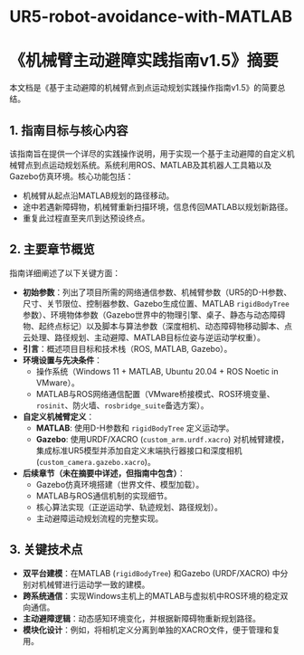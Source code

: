 # UR5-robot-avoidance-with-MATLAB
# 《机械臂主动避障实践指南v1.5》摘要

本文档是《基于主动避障的机械臂点到点运动规划实践操作指南v1.5》的简要总结。

## 1. 指南目标与核心内容

该指南旨在提供一个详尽的实践操作说明，用于实现一个基于主动避障的自定义机械臂点到点运动规划系统。系统利用ROS、MATLAB及其机器人工具箱以及Gazebo仿真环境。核心功能包括：

*   机械臂从起点沿MATLAB规划的路径移动。
*   途中若遇新障碍物，机械臂重新扫描环境，信息传回MATLAB以规划新路径。
*   重复此过程直至夹爪到达预设终点。

## 2. 主要章节概览

指南详细阐述了以下关键方面：

*   **初始参数**：列出了项目所需的网络通信参数、机械臂参数（UR5的D-H参数、尺寸、关节限位、控制器参数、Gazebo生成位置、MATLAB `rigidBodyTree` 参数）、环境物体参数（Gazebo世界中的物理引擎、桌子、静态与动态障碍物、起终点标记）以及脚本与算法参数（深度相机、动态障碍物移动脚本、点云处理、路径规划、主动避障、MATLAB目标位姿与逆运动学权重）。
*   **引言**：概述项目目标和技术栈（ROS, MATLAB, Gazebo）。
*   **环境设置与先决条件**：
    *   操作系统（Windows 11 + MATLAB, Ubuntu 20.04 + ROS Noetic in VMware）。
    *   MATLAB与ROS网络通信配置（VMware桥接模式、ROS环境变量、`rosinit`、防火墙、`rosbridge_suite`备选方案）。
*   **自定义机械臂定义**：
    *   **MATLAB**: 使用D-H参数和 `rigidBodyTree` 定义运动学。
    *   **Gazebo**: 使用URDF/XACRO (`custom_arm.urdf.xacro`) 对机械臂建模，集成标准UR5模型并添加自定义末端执行器接口和深度相机 (`custom_camera.gazebo.xacro`)。
*   **后续章节（未在摘要中详述，但指南中包含）**：
    *   Gazebo仿真环境搭建（世界文件、模型加载）。
    *   MATLAB与ROS通信机制的实现细节。
    *   核心算法实现（正逆运动学、轨迹规划、路径规划）。
    *   主动避障运动规划流程的完整实现。

## 3. 关键技术点

*   **双平台建模**：在MATLAB (`rigidBodyTree`) 和Gazebo (URDF/XACRO) 中分别对机械臂进行运动学一致的建模。
*   **跨系统通信**：实现Windows主机上的MATLAB与虚拟机中ROS环境的稳定双向通信。
*   **主动避障逻辑**：动态感知环境变化，并根据新障碍物重新规划路径。
*   **模块化设计**：例如，将相机定义分离到单独的XACRO文件，便于管理和复用。
